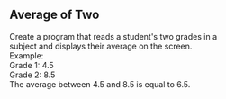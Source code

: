 ## Average of Two

Create a program that reads a student's two grades in a <br>subject and displays their average on the screen. <br>
Example: <br>
Grade 1: 4.5 <br>
Grade 2: 8.5 <br>
The average between 4.5 and 8.5 is equal to 6.5.
